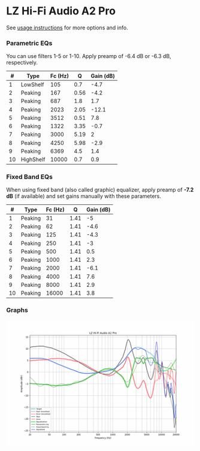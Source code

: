 # LZ Hi-Fi Audio A2 Pro
See [usage instructions](https://github.com/jaakkopasanen/AutoEq#usage) for more options and info.

### Parametric EQs
You can use filters 1-5 or 1-10. Apply preamp of -6.4 dB or -6.3 dB, respectively.

|   # | Type      |   Fc (Hz) |    Q |   Gain (dB) |
|-----|-----------|-----------|------|-------------|
|   1 | LowShelf  |       105 | 0.7  |        -4.7 |
|   2 | Peaking   |       167 | 0.56 |        -4.2 |
|   3 | Peaking   |       687 | 1.8  |         1.7 |
|   4 | Peaking   |      2023 | 2.05 |       -12.1 |
|   5 | Peaking   |      3512 | 0.51 |         7.8 |
|   6 | Peaking   |      1322 | 3.35 |        -0.7 |
|   7 | Peaking   |      3000 | 5.19 |         2   |
|   8 | Peaking   |      4250 | 5.98 |        -2.9 |
|   9 | Peaking   |      6369 | 4.5  |         1.4 |
|  10 | HighShelf |     10000 | 0.7  |         0.9 |

### Fixed Band EQs
When using fixed band (also called graphic) equalizer, apply preamp of **-7.2 dB** (if available) and set gains manually with these parameters.

|   # | Type    |   Fc (Hz) |    Q |   Gain (dB) |
|-----|---------|-----------|------|-------------|
|   1 | Peaking |        31 | 1.41 |        -5   |
|   2 | Peaking |        62 | 1.41 |        -4.6 |
|   3 | Peaking |       125 | 1.41 |        -4.3 |
|   4 | Peaking |       250 | 1.41 |        -3   |
|   5 | Peaking |       500 | 1.41 |         0.5 |
|   6 | Peaking |      1000 | 1.41 |         2.3 |
|   7 | Peaking |      2000 | 1.41 |        -6.1 |
|   8 | Peaking |      4000 | 1.41 |         7.6 |
|   9 | Peaking |      8000 | 1.41 |         2.9 |
|  10 | Peaking |     16000 | 1.41 |         3.8 |

### Graphs
![](./LZ%20Hi-Fi%20Audio%20A2%20Pro.png)
